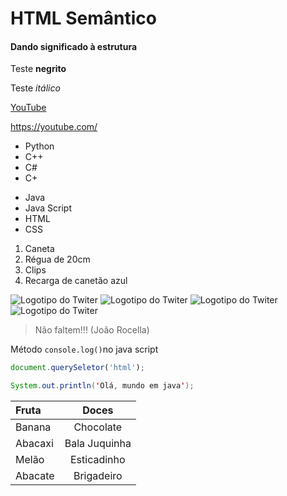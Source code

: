 # HTML Semântico
#### Dando significado à estrutura
Teste **negrito**

Teste *itálico*

[YouTube](https://youtube.com/)

<https://youtube.com/>

* Python
* C++
* C#
* C+
- Java
- Java Script
- HTML
- CSS

1. Caneta
2. Régua de 20cm
3. Clips
4. Recarga de canetão azul

![Logotipo do Twiter](https://pipz.com/static/images/blog/eddie.png)  ![Logotipo do Twiter](https://pipz.com/static/images/blog/eddie.png)  ![Logotipo do Twiter](https://pipz.com/static/images/blog/eddie.png)  ![Logotipo do Twiter](https://pipz.com/static/images/blog/eddie.png)

>Não faltem!!!
>(João Rocella)

Método `console.log()`no java script

```js
document.querySeletor('html');
```

```java
System.out.println('Olá, mundo em java');
```


Fruta | Doces
:----- | :-----:
Banana | Chocolate
Abacaxi | Bala Juquinha
Melão | Esticadinho
Abacate| Brigadeiro
